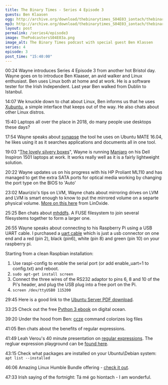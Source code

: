 ```yaml
---
title: The Binary Times - Series 4 Episode 3
guests: Ben Klaasen
ogg: http://archive.org/download/thebinarytimes_S04E03_iontach/thebinarytimes_S04E03_iontach.ogg
mp3: http://archive.org/download/thebinarytimes_S04E03_iontach/thebinarytimes_S04E03_iontach.mp3 
layout: post
permalink: /series4/episode3
image: ThePodcastersS04E03a.png
image_alt: The Binary Times podcast with special guest Ben Klassen
series: 4
episode: 3
post_time: "15:40:00"
---
```


00:24 Wayne introduces Series 4 Episode 3 from another hot Bristol day. Wayne goes on to introduce Ben Klaaser, an avid walker and Linux enthusiast.  Ben uses Linux both at home and at work.  He is a software tester for the Irish Independent.  Last year Ben walked from Dublin to Istanbul.

14:07 We knuckle down to chat about Linux, Ben informs us that he uses [Xubuntu](https://xubuntu.org), a simple interface that keeps out of the way.  He also chats about other Linux distros.

15:40 Laptops all over the place in 2018, do many people use desktops these days?

17:54 Wayne speaks about [synapse](https://launchpad.net/synapse-project) the tool he uses on Ubuntu MATE 16.04, he likes using it as it searches applications and documents all in one tool.

19:03 "[The lovely silvery boxes](http://www.notebookreview.com/notebookreview/dell-inspiron-1501-review/)", Wayne is running [Manjaro](https://manjaro.org/) on his Dell Inspiron 1501 laptops at work.  It works really well as it is a fairly lightweight solution.

20:22 Wayne updates us on his progress with his HP Proliant ML110 and has managed to get the extra SATA ports for optical media working by changing the port type on the BIOS to 'Auto'

23:02 Maurizio's tips on LVM, Wayne chats about mirroring drives on LVM and LVM is smart enough to know to put the mirrored volume on a separte physical volume.  [More on this here](https://linoxide.com/linux-how-to/identify-linux-lvm-mirror/) from LinOxide.

25:25 Ben chats about [mhddfs](https://romanrm.net/mhddfs).  A FUSE filesystem to join several filesystems together to form a larger one.	

26:55 Wayne speaks about connecting to his Raspberry Pi using a USB UART cable.  I purchased a [uart cable](https://thepihut.com/products/adafruit-usb-to-ttl-serial-cable) which is just a usb connector on one end and a red (pin 2), black (pin6), white (pin 8) and green (pin 10) on your raspberry pi.

Starting from a clean Raspbian installation:

1. Use raspi-config to enable the serial port (or add enable_uart=1 to config.txt) and reboot.
1. `sudo apt-get install screen`
1. Connect the three wires of the RS232 adaptor to pins 6, 8 and 10 of the Pi's header, and plug the USB plug into a free port on the Pi.
1. `screen /dev/ttyUSB0 115200`


29:45 Here is a good link to the [Ubuntu Server PDF download](https://help.ubuntu.com/lts/serverguide/serverguide.pdf).

33:25 Check out the free [Python 3 ebook](https://assets.digitalocean.com/books/python/how-to-code-in-python.pdf) on digital ocean.

39:20 Under the hood from Ben: [ccze](https://github.com/cornet/ccze) command colorizes log files

41:05 Ben chats about the benefits of regular expressions.

41:49 Leah Verou's 40 minute presentation on [regular expressions](https://hooktube.com/watch?v=EkluES9Rvak). The regluar expression playground can be [found here](https://leaverou.github.io/regexplained/).

43:15 Check what packages are installed on your Ubuntu\Debian system: `apt list --installed`

46:06 Amazing Linux Humble Bundle offering - [check it out](https://www.humblebundle.com/books/linux-geek-books?hmb_source=humble_home&hmb_medium=product_tile&hmb_campaign=mosaic_section_1_layout_index_1_layout_type_twos_tile_index_2).

47:33 Irish saying of the fortnight: T&aacute; m&eacute; go hiontach - I am wonderful.

